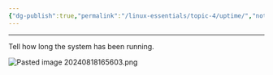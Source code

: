 ```yaml
---
{"dg-publish":true,"permalink":"/linux-essentials/topic-4/uptime/","noteIcon":"1"}
---
```


---
Tell how long the system has been running.

![Pasted image 20240818165603.png](/img/user/Linux%20Essentials/Topic%204/Topic4%20reference%20images/Pasted%20image%2020240818165603.png)
